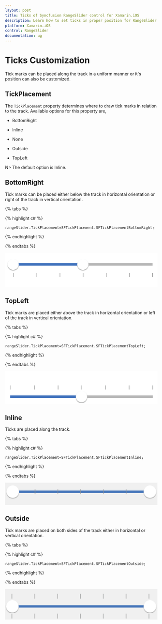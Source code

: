 ```yaml
---
layout: post
title: Ticks of Syncfusion RangeSlider control for Xamarin.iOS
description: Learn how to set ticks in proper position for RangeSlider control in Xamarin.iOS
platform: Xamarin.iOS
control: RangeSlider
documentation: ug
---
```


# Ticks Customization

Tick marks can be placed along the track in a uniform manner or it's position can also be customized.

## TickPlacement

The `TickPlacement` property determines where to draw tick marks in relation to the track. Available options for this property are,

* BottomRight

* Inline

* None

* Outside

* TopLeft

N> The default option is Inline.

## BottomRight

Tick marks can be placed either below the track in horizontal orientation or right of the track in vertical orientation.

{% tabs %}

{% highlight c# %}

	rangeSlider.TickPlacement=SFTickPlacement.SFTickPlacementBottomRight;

{% endhighlight %}

{% endtabs %}

![](images/BottomRight.png)

## TopLeft

Tick marks are placed either above the track in horizontal orientation or left of the track in vertical orientation.

{% tabs %}

{% highlight c# %}

	rangeSlider.TickPlacement=SFTickPlacement.SFTickPlacementTopLeft;

{% endhighlight %}

{% endtabs %}

![](images/TopLeft.png)

## Inline

Ticks are placed along the track.

{% tabs %}

{% highlight c# %}

	rangeSlider.TickPlacement=SFTickPlacement.SFTickPlacementInline;

{% endhighlight %}

{% endtabs %}

![](images/Inline.png)

## Outside

Tick marks are placed on both sides of the track either in horizontal or vertical orientation.

{% tabs %}

{% highlight c# %}

	rangeSlider.TickPlacement=SFTickPlacement.SFTickPlacementOutside;

{% endhighlight %}

{% endtabs %}

![](images/Outside.png)



